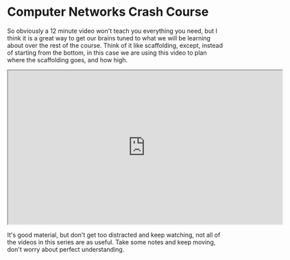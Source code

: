 # Computer Networks Crash Course

So obviously a 12 minute video won't teach you everything you need, but
I think it is a great way to get our brains tuned to what we will be
learning about over the rest of the course. Think of it like
scaffolding, except, instead of starting from the bottom, in this case
we are using this video to plan where the scaffolding goes, and how
high. 

<iframe allowfullscreen height="360" src="https://www.youtube.com/embed/3QhU9jd03a0?wmode=opaque" width="640"></iframe>

It's good material, but don't get too distracted and keep watching, not
all of the videos in this series are as useful. Take some notes and keep
moving, don't worry about perfect understanding.
